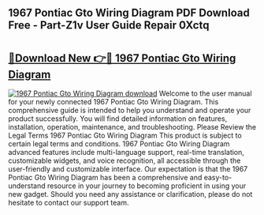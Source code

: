 ## 1967 Pontiac Gto Wiring Diagram PDF Download Free - Part-Z1v User Guide Repair 0Xctq

# <h2><a href="http://dfit2r.blite.top/?on=1967+Pontiac+Gto+Wiring+Diagram">🔗Download New 👉🔴 1967 Pontiac Gto Wiring Diagram</a></h2>

[![1967 Pontiac Gto Wiring Diagram download](https://i.imgur.com/lujVjoI.png)](http://dfit2r.blite.top/?on=1967+Pontiac+Gto+Wiring+Diagram)
Welcome to the user manual for your newly connected 1967 Pontiac Gto Wiring Diagram. This comprehensive guide is intended to help you understand and operate your product successfully. You will find detailed information on features, installation, operation, maintenance, and troubleshooting. Please Review the Legal Terms 1967 Pontiac Gto Wiring Diagram This product is subject to certain legal terms and conditions. 1967 Pontiac Gto Wiring Diagram advanced features include multi-language support, real-time translation, customizable widgets, and voice recognition, all accessible through the user-friendly and customizable interface. Our expectation is that the 1967 Pontiac Gto Wiring Diagram has been a comprehensive and easy-to-understand resource in your journey to becoming proficient in using your new gadget. Should you need any assistance or clarification, please do not hesitate to contact our support team.
